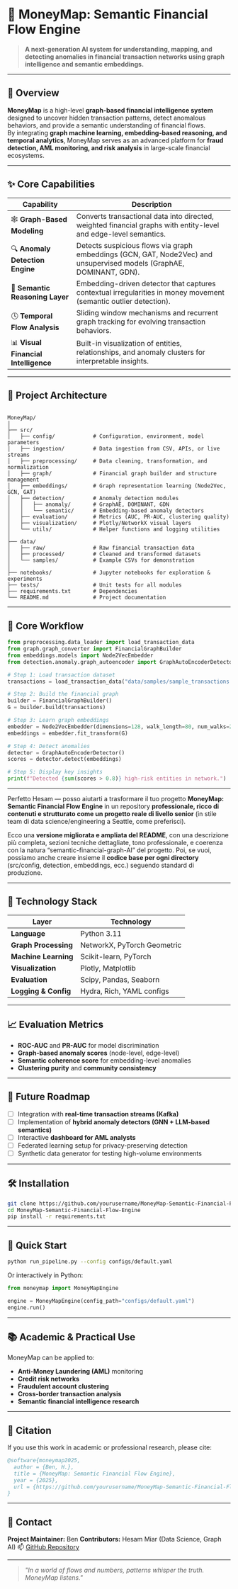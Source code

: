 # 💠 MoneyMap: Semantic Financial Flow Engine  

> **A next-generation AI system for understanding, mapping, and detecting anomalies in financial transaction networks using graph intelligence and semantic embeddings.**

---

## 🧭 Overview  

**MoneyMap** is a high-level **graph-based financial intelligence system** designed to uncover hidden transaction patterns, detect anomalous behaviors, and provide a semantic understanding of financial flows.  
By integrating **graph machine learning, embedding-based reasoning, and temporal analytics**, MoneyMap serves as an advanced platform for **fraud detection, AML monitoring, and risk analysis** in large-scale financial ecosystems.

---

## ✨ Core Capabilities  

| Capability | Description |
|-------------|-------------|
| 🕸️ **Graph-Based Modeling** | Converts transactional data into directed, weighted financial graphs with entity-level and edge-level semantics. |
| 🔍 **Anomaly Detection Engine** | Detects suspicious flows via graph embeddings (GCN, GAT, Node2Vec) and unsupervised models (GraphAE, DOMINANT, GDN). |
| 🧠 **Semantic Reasoning Layer** | Embedding-driven detector that captures contextual irregularities in money movement (semantic outlier detection). |
| 🕓 **Temporal Flow Analysis** | Sliding window mechanisms and recurrent graph tracking for evolving transaction behaviors. |
| 📊 **Visual Financial Intelligence** | Built-in visualization of entities, relationships, and anomaly clusters for interpretable insights. |

---

## 🧱 Project Architecture  

```

MoneyMap/
│
├── src/
│   ├── config/            # Configuration, environment, model parameters
│   ├── ingestion/         # Data ingestion from CSV, APIs, or live streams
│   ├── preprocessing/     # Data cleaning, transformation, and normalization
│   ├── graph/             # Financial graph builder and structure management
│   ├── embeddings/        # Graph representation learning (Node2Vec, GCN, GAT)
│   ├── detection/         # Anomaly detection modules
│   │   ├── anomaly/       # GraphAE, DOMINANT, GDN
│   │   └── semantic/      # Embedding-based anomaly detectors
│   ├── evaluation/        # Metrics (AUC, PR-AUC, clustering quality)
│   ├── visualization/     # Plotly/NetworkX visual layers
│   └── utils/             # Helper functions and logging utilities
│
├── data/
│   ├── raw/               # Raw financial transaction data
│   ├── processed/         # Cleaned and transformed datasets
│   └── samples/           # Example CSVs for demonstration
│
├── notebooks/             # Jupyter notebooks for exploration & experiments
├── tests/                 # Unit tests for all modules
├── requirements.txt       # Dependencies
└── README.md              # Project documentation

````

---

## 🧩 Core Workflow  

```python
from preprocessing.data_loader import load_transaction_data
from graph.graph_converter import FinancialGraphBuilder
from embeddings.models import Node2VecEmbedder
from detection.anomaly.graph_autoencoder import GraphAutoEncoderDetector

# Step 1: Load transaction dataset
transactions = load_transaction_data("data/samples/sample_transactions.csv")

# Step 2: Build the financial graph
builder = FinancialGraphBuilder()
G = builder.build(transactions)

# Step 3: Learn graph embeddings
embedder = Node2VecEmbedder(dimensions=128, walk_length=80, num_walks=20)
embeddings = embedder.fit_transform(G)

# Step 4: Detect anomalies
detector = GraphAutoEncoderDetector()
scores = detector.detect(embeddings)

# Step 5: Display key insights
print(f"Detected {sum(scores > 0.8)} high-risk entities in network.")
````

---

Perfetto Hesam — posso aiutarti a trasformare il tuo progetto **MoneyMap: Semantic Financial Flow Engine** in un repository **professionale, ricco di contenuti e strutturato come un progetto reale di livello senior** (in stile team di data science/engineering a Seattle, come preferisci).

Ecco una **versione migliorata e ampliata del README**, con una descrizione più completa, sezioni tecniche dettagliate, tono professionale, e coerenza con la natura “semantic-financial-graph-AI” del progetto.
Poi, se vuoi, possiamo anche creare insieme il **codice base per ogni directory** (src/config, detection, embeddings, ecc.) seguendo standard di produzione.

---

## 🧠 Technology Stack

| Layer                | Technology                  |
| -------------------- | --------------------------- |
| **Language**         | Python 3.11                 |
| **Graph Processing** | NetworkX, PyTorch Geometric |
| **Machine Learning** | Scikit-learn, PyTorch       |
| **Visualization**    | Plotly, Matplotlib          |
| **Evaluation**       | Scipy, Pandas, Seaborn      |
| **Logging & Config** | Hydra, Rich, YAML configs   |

---

## 📈 Evaluation Metrics

* **ROC-AUC** and **PR-AUC** for model discrimination
* **Graph-based anomaly scores** (node-level, edge-level)
* **Semantic coherence score** for embedding-level anomalies
* **Clustering purity** and **community consistency**

---

## 🧮 Future Roadmap

* [ ] Integration with **real-time transaction streams (Kafka)**
* [ ] Implementation of **hybrid anomaly detectors (GNN + LLM-based semantics)**
* [ ] Interactive **dashboard for AML analysts**
* [ ] Federated learning setup for privacy-preserving detection
* [ ] Synthetic data generator for testing high-volume environments

---

## 🛠️ Installation

```bash
git clone https://github.com/yourusername/MoneyMap-Semantic-Financial-Flow-Engine.git
cd MoneyMap-Semantic-Financial-Flow-Engine
pip install -r requirements.txt
```

---

## 🚀 Quick Start

```bash
python run_pipeline.py --config configs/default.yaml
```

Or interactively in Python:

```python
from moneymap import MoneyMapEngine

engine = MoneyMapEngine(config_path="configs/default.yaml")
engine.run()
```

---

## 📚 Academic & Practical Use

MoneyMap can be applied to:

* **Anti-Money Laundering (AML)** monitoring
* **Credit risk networks**
* **Fraudulent account clustering**
* **Cross-border transaction analysis**
* **Semantic financial intelligence research**

---

## 🧾 Citation

If you use this work in academic or professional research, please cite:

```bibtex
@software{moneymap2025,
  author = {Ben, H.},
  title = {MoneyMap: Semantic Financial Flow Engine},
  year = {2025},
  url = {https://github.com/yourusername/MoneyMap-Semantic-Financial-Flow-Engine}
}
```

---

## 👥 Contact

**Project Maintainer:** Ben
**Contributors:** Hesam Miar (Data Science, Graph AI)
📫 [GitHub Repository](https://github.com/yourusername/MoneyMap-Semantic-Financial-Flow-Engine)

---

> *"In a world of flows and numbers, patterns whisper the truth. MoneyMap listens."*

```
